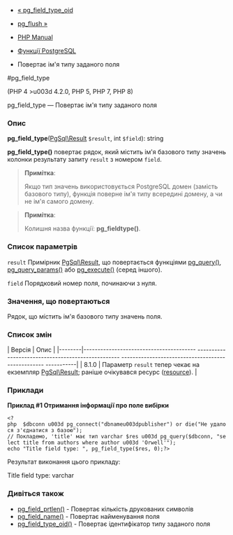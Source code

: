 - [« pg_field_type_oid](function.pg-field-type-oid.md)
- [pg_flush »](function.pg-flush.md)

- [PHP Manual](index.md)
- [Функції PostgreSQL](ref.pgsql.md)
- Повертає ім'я типу заданого поля

#pg_field_type

(PHP 4 \>u003d 4.2.0, PHP 5, PHP 7, PHP 8)

pg_field_type — Повертає ім'я типу заданого поля

### Опис

**pg_field_type**([PgSql\Result](class.pgsql-result.md) `$result`, int
`$field`): string

**pg_field_type()** повертає рядок, який містить ім'я базового типу
значень колонки результату запиту `result` з номером `field`.

> **Примітка**:
>
> Якщо тип значень використовується PostgreSQL домен (замість
> базового типу), функція поверне ім'я типу всередині домену, а чи не ім'я самого
> домену.

> **Примітка**:
>
> Колишня назва функції: **pg_fieldtype()**.

### Список параметрів

`result`
Примірник [PgSql\Result](class.pgsql-result.md), що повертається
функціями [pg_query()](function.pg-query.md),
[pg_query_params()](function.pg-query-params.md) або
[pg_execute()](function.pg-execute.md) (серед іншого).

`field`
Порядковий номер поля, починаючи з нуля.

### Значення, що повертаються

Рядок, що містить ім'я базового типу значень поля.

### Список змін

| Версія | Опис |
|--------|---------------------------------------- -------------------------------------------------- -------------------------------------------------- -----------|
| 8.1.0 | Параметр `result` тепер чекає на екземпляр [PgSql\Result](class.pgsql-result.md); раніше очікувався ресурс ([resource](language.types.resource.md)). |

### Приклади

**Приклад #1 Отримання інформації про поле вибірки**

`<?php  $dbconn u003d pg_connect("dbnameu003dpublisher") or die("Не удалося з'єднатися з базою"); // Покладемо, 'title' має тип varchar $res u003d pg_query($dbconn, "select title from authors where author u003d 'Orwell'"); echo "Title field type: ", pg_field_type($res, 0);?> `

Результат виконання цього прикладу:

Title field type: varchar

### Дивіться також

- [pg_field_prtlen()](function.pg-field-prtlen.md) - Повертає
кількість друкованих символів
- [pg_field_name()](function.pg-field-name.md) - Повертає
найменування поля
- [pg_field_type_oid()](function.pg-field-type-oid.md) - Повертає
ідентифікатор типу заданого поля
